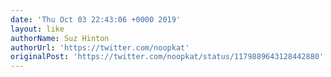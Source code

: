 ```yaml
---
date: 'Thu Oct 03 22:43:06 +0000 2019'
layout: like
authorName: Suz Hinton
authorUrl: 'https://twitter.com/noopkat'
originalPost: 'https://twitter.com/noopkat/status/1179889643128442880'
---
```

